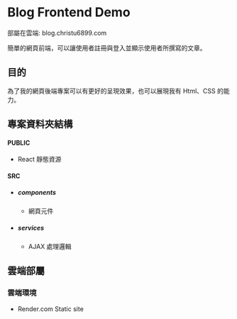 # Blog Frontend Demo

部屬在雲端: blog.christu6899.com

簡單的網頁前端，可以讓使用者註冊與登入並顯示使用者所撰寫的文章。

## 目的

為了我的網頁後端專案可以有更好的呈現效果，也可以展現我有 Html、CSS 的能力。

## 專案資料夾結構

#### PUBLIC

- React 靜態資源

#### SRC

- ##### components

  - 網頁元件

- ##### services
  - AJAX 處理邏輯

## 雲端部屬

### 雲端環境

- Render.com Static site
